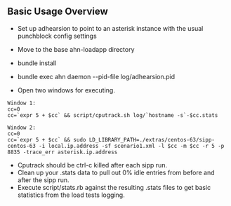 Basic Usage Overview
--------------------

- Set up adhearsion to point to an asterisk instance with the usual punchblock config settings
- Move to the base ahn-loadapp directory
- bundle install
- bundle exec ahn daemon --pid-file log/adhearsion.pid

- Open two windows for executing.  

```
Window 1:
cc=0
cc=`expr 5 + $cc` && script/cputrack.sh log/`hostname -s`-$cc.stats
```

```
Window 2:
cc=0
cc=`expr 5 + $cc` && sudo LD_LIBRARY_PATH=./extras/centos-63/sipp-centos-63 -i local.ip.address -sf scenario1.xml -l $cc -m $cc -r 5 -p 8835 -trace_err asterisk.ip.address
```

- Cputrack should be ctrl-c killed after each sipp run.
- Clean up your .stats data to pull out 0% idle entries from before and after the sipp run.
- Execute script/stats.rb against the resulting .stats files to get basic statistics from the load tests logging.

